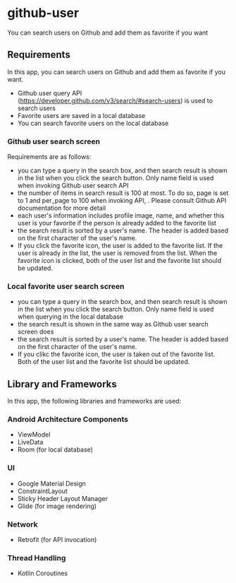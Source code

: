 # github-user
You can search users on Github and add them as favorite if you want

## Requirements

In this app, you can search users on Github and add them as favorite if you want.
- Github user query API (https://developer.github.com/v3/search/#search-users) is used to search users
- Favorite users are saved in a local database
- You can search favorite users on the local database

### Github user search screen

Requirements are as follows:
- you can type a query in the search box, and then search result is shown in the list when you click the search button. Only name field is used when invoking Github user search API
- the number of items in search result is 100 at most. To do so, page is set to 1 and per_page to 100 when invoking API, . Please consult Github API documentation for more detail
- each user's information includes profile image, name, and whether this user is your favorite if the person is already added to the favorite list
- the search result is sorted by a user's name. The header is added based on the first character of the user's name.
- If you click the favorite icon, the user is added to the favorite list. If the user is already in the list, the user is removed from the list. When the favorite icon is clicked, both of the user list and the favorite list should be updated.

### Local favorite user search screen

- you can type a query in the search box, and then search result is shown in the list when you click the search button. Only name field is used when querying in the local database
- the search result is shown in the same way as Github user search screen does
- the search result is sorted by a user's name. The header is added based on the first character of the user's name.
- If you clikc the favorite icon, the user is taken out of the favorite list. Both of the user list and the favorite list should be updated.

## Library and Frameworks

In this app, the following libraries and frameworks are used:

### Android Architecture Components
- ViewModel
- LiveData
- Room (for local database)

### UI
- Google Material Design
- ConstraintLayout
- Sticky Header Layout Manager
- Glide (for image rendering)

### Network
- Retrofit (for API invocation)

### Thread Handling
- Kotlin Coroutines
